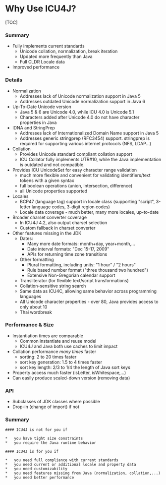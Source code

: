# Why Use ICU4J?

[TOC]

### Summary

*   Fully implements current standards
    *   Unicode collation, normalization, break iteration
    *   Updated more frequently than Java
    *   Full CLDR Locale data
*   Improved performance

### Details

*   Normalization
    *   Addresses lack of Unicode normalization support in Java 5
    *   Addresses outdated Unicode normalization support in Java 6
*   Up-To-Date Unicode version
    *   Java 5 & 6 are Unicode 4.0, while ICU 4.0 is Unicode 5.1
    *   Characters added after Unicode 4.0 do not have character properties in
        Java
*   IDNA and StringPrep
    *   Addresses lack of Internationalized Domain Name support in Java 5
    *   Addresses generic stringprep (RFC3454) support. stringprep is required
        for supporting various internet protocols (NFS, LDAP...)
*   Collation
    *   Provides Unicode standard compliant collation support
    *   ICU Collator fully implements UTR#10, while the Java implementation is
        outdated and not compatible.
*   Provides ICU UnicodeSet for easy character range validation
    *   much more flexible and convenient for validating identifiers/text tokens
        with a given syntax
    *   full boolean operations (union, intersection, difference)
    *   all Unicode properties supported
*   Locales
    *   BCP47 (language tag) support in locale class (supporting "script",
        3-letter language codes, 3-digit region codes)
    *   Locale data coverage - much better, many more locales, up-to-date
*   Broader charset converter coverage
    *   In ICU4J 4.2, also output charset selection
    *   Custom fallback in charset converter
*   Other features missing in the JDK
    *   Dates:
        *   Many more date formats: month+day, year+month,...
        *   Date interval formats: "Dec 15-17, 2009"
        *   APIs for returning time zone transitions
    *   Other formatting
        *   Plural formatting, including units: "1 hour" / "2 hours"
        *   Rule based number format ("three thousand two hundred")
        *   Extensive Non-Gregorian calendar support
    *   Transliterator (for flexible text/script transformations)
    *   Collation-sensitive string search
    *   Same data as ICU4C, allowing same behavior across programming languages
    *   All Unicode character properties - over 80, Java provides access to only
        about 10
    *   Thai wordbreak

### Performance & Size

*   Instantiation times are comparable
    *   Common instantiate and reuse model
    *   ICU4J and Java both use caches to limit impact
*   Collation performance *many times* faster
    *   sorting: 2 to 20 times faster
    *   sort key generation: 1.5 to 4 times faster
    *   sort key length: 2/3 to 1/4 the length of Java sort keys
*   Property access much faster (isLetter, isWhitespace,...)
*   Can easily produce scaled-down version (removing data)

### API

*   Subclasses of JDK classes where possible
*   Drop-in (change of import) if not

### Summary

    #### ICU4J is not for you if

    *   you have tight size constraints
    *   you require the Java runtime behavior

    #### ICU4J is for you if

    *   you need full compliance with current standards
    *   you need current or additional locale and property data
    *   you need customizability
    *   you need features missing from Java (normalization, collation,...)
    *   you need better performance
